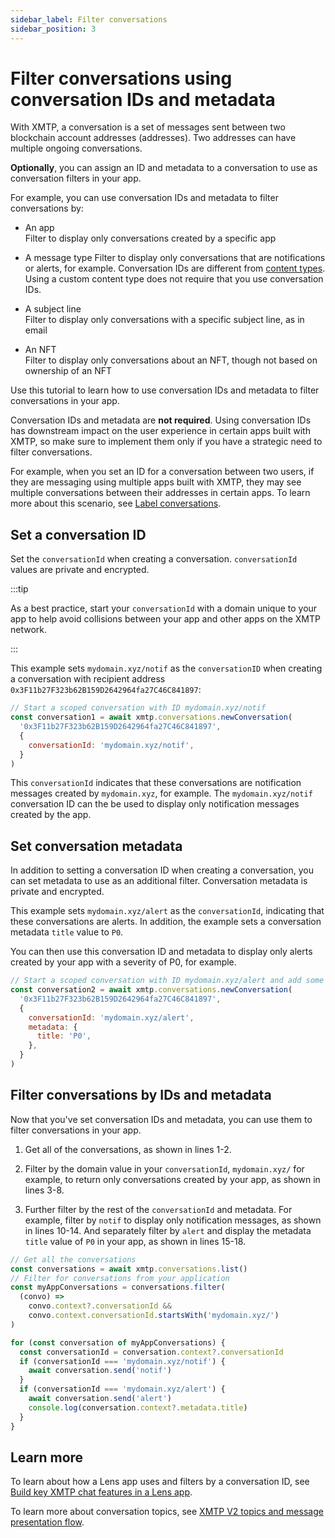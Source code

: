 ```yaml
---
sidebar_label: Filter conversations
sidebar_position: 3
---
```


# Filter conversations using conversation IDs and metadata

With XMTP, a conversation is a set of messages sent between two blockchain account addresses (addresses). Two addresses can have multiple ongoing conversations.

**Optionally**, you can assign an ID and metadata to a conversation to use as conversation filters in your app.

For example, you can use conversation IDs and metadata to filter conversations by:

* An app  
Filter to display only conversations created by a specific app

* A message type
Filter to display only conversations that are notifications or alerts, for example. Conversation IDs are different from [content types](/docs/dev-concepts/content-types). Using a custom content type does not require that you use conversation IDs.

* A subject line  
Filter to display only conversations with a specific subject line, as in email

* An NFT  
Filter to display only conversations about an NFT, though not based on ownership of an NFT

<!--What might this concrete NFT use case sound like? It is not based on ownership - but on a specific NFT contract address (NFT collection) or on a contract address and token ID - a specific instance of an NFT in a collection?-->

Use this tutorial to learn how to use conversation IDs and metadata to filter conversations in your app.

Conversation IDs and metadata are **not required**. Using conversation IDs has downstream impact on the user experience in certain apps built with XMTP, so make sure to implement them only if you have a strategic need to filter conversations.

<!--correct - only conversation Ids create separate conversation between two addresses? Providing metadata only doesn't have this effect, correct?-->

For example, when you set an ID for a conversation between two users, if they are messaging using multiple apps built with XMTP, they may see multiple conversations between their addresses in certain apps. To learn more about this scenario, see [Label conversations](label-conversations).


## Set a conversation ID

Set the `conversationId` when creating a conversation. `conversationId` values are private and encrypted.

<!--Per Bhavya's comment, I've added text about making this value unique. There is no way for a dev to guarantee uniqueness because devs can't look up the values because they are private and encrypted - so I'm not sure of how to handle that.-->

<!--I am curious about Bhavya's question about whether we should tell devs not to change their conversationID. I am curious about the granularity of the conversationId we are talking about. For example, take mydomain.xyz/notif. Is mydomain.xyz the ID? Or is mydomain.xyz/notif the ID? In the Lens tutorial, we call mydomain.xyz/alert the "domain prefix" and then the conversationId appears to be a string composed of the two profiles in the conversation, or does the concatenation of domain prefix and the profile IDs form the conversationId?-->

<!--I'm also curious about the impact of changing the conversationId value. I understand that once you are using a conversationId for a specific purpose, you shouldn't change it. For example, mydomain.xyz/notif. However if I have a new purpose, I could use mybestdomain.xyz/omg, and this would work in my app. But what would break? Conversation labeling in apps with universal inboxes? Not sure of what value we are using to get those labels...but it seems like a dev could make the label value the same for mydomain.xyz and mybestdomain.xyz, is that right? Should we provide best practice guidance for setting a label value that universal inboxes can use to identify conversations from your app? I'm out of my depth here for sure - just riffing on questions that are coming to mind based on Bhavya's prompt.-->

<!--Along these lines, I am curious about the XRC suggested by Saul here: https://github.com/xmtp-labs/hq/issues/843#issuecomment-1317913220. It sounds like the code samples we surface in this doc should follow the XRC - or should use a pattern that we will formalize in the XRC?-->

:::tip

As a best practice, start your `conversationId` with a domain unique to your app to help avoid collisions between your app and other apps on the XMTP network.

:::

This example sets `mydomain.xyz/notif` as the `conversationID` when creating a conversation with recipient address `0x3F11b27F323b62B159D2642964fa27C46C841897`:

```js showLineNumbers
// Start a scoped conversation with ID mydomain.xyz/notif
const conversation1 = await xmtp.conversations.newConversation(
  '0x3F11b27F323b62B159D2642964fa27C46C841897',
  {
    conversationId: 'mydomain.xyz/notif',
  }
)
```

This `conversationId` indicates that these conversations are notification messages created by `mydomain.xyz`, for example. The `mydomain.xyz/notif` conversation ID can the be used to display only notification messages created by the app.


## Set conversation metadata

In addition to setting a conversation ID when creating a conversation, you can set metadata to use as an additional filter. Conversation metadata is private and encrypted.

<!--You can just use metadata without a conversationId if you want, correct? Any guidance or best practices here? Sounds like we might capture this kind of guidance in an XRC mentioned here: https://github.com/xmtp-labs/hq/issues/843#issuecomment-1318917960-->

<!--Not sure if the following use case makes sense. What might be a valid use case for filtering alerts? I also thought maybe one that expresses severity - as in P0?-->

This example sets `mydomain.xyz/alert` as the `conversationId`, indicating that these conversations are alerts. In addition, the example sets a conversation metadata `title` value to `P0`.

You can then use this conversation ID and metadata to display only alerts created by your app with a severity of P0, for example.

```js showLineNumbers
// Start a scoped conversation with ID mydomain.xyz/alert and add some metadata
const conversation2 = await xmtp.conversations.newConversation(
  '0x3F11b27F323b62B159D2642964fa27C46C841897',
  {
    conversationId: 'mydomain.xyz/alert',
    metadata: {
      title: 'P0',
    },
  }
)
```


## Filter conversations by IDs and metadata

Now that you've set conversation IDs and metadata, you can use them to filter conversations in your app.

<!--I move between using conversation ID and conversationId - maybe just stick to conversationId? Any preferences? JHA to look up dev doc style guidelines.-->

1. Get all of the conversations, as shown in lines 1-2.

2. Filter by the domain value in your `conversationId`, `mydomain.xyz/` for example, to return only conversations created by your app, as shown in lines 3-8.

3. Further filter by the rest of the `conversationId` and metadata. For example, filter by `notif` to display only notification messages, as shown in lines 10-14. And separately filter by `alert` and display the metadata `title` value of `P0` in your app, as shown in lines 15-18.

<!--correct about lines 15-18 displaying the metadata title value of P0 in the app? just to be sure I understand, do we want to surface that you can use metadata values to display useful info about a conversation in your UI? Should I add it to the heading for this section? Can I also use metadata as a filter - or is it more for displaying info in the UI?-->

```js showLineNumbers
// Get all the conversations
const conversations = await xmtp.conversations.list()
// Filter for conversations from your application
const myAppConversations = conversations.filter(
  (convo) =>
    convo.context?.conversationId &&
    convo.context.conversationId.startsWith('mydomain.xyz/')
)

for (const conversation of myAppConversations) {
  const conversationId = conversation.context?.conversationId
  if (conversationId === 'mydomain.xyz/notif') {
    await conversation.send('notif')
  }
  if (conversationId === 'mydomain.xyz/alert') {
    await conversation.send('alert')
    console.log(conversation.context?.metadata.title)
  }
}
```


## Learn more

To learn about how a Lens app uses and filters by a conversation ID, see [Build key XMTP chat features in a Lens app](build-key-xmtp-chat-features-in-a-lens-app).

To learn more about conversation topics, see [XMTP V2 topics and message presentation flow](/docs/dev-concepts/architectural-overview#xmtp-v2-topics-and-message-presentation-flow).

